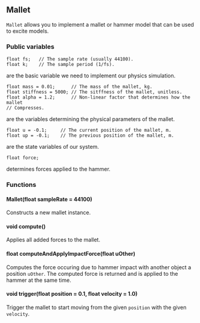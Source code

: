 
## Mallet

`Mallet` allows you to implement a mallet or hammer model that can be used
to excite models.

### Public variables

```
float fs;   // The sample rate (usually 44100).
float k;    // The sample period (1/fs).
```
are the basic variable we need to implement our physics
simulation.

```
float mass = 0.01;      // The mass of the mallet, kg.
float stiffness = 5000; // The sitffness of the mallet, unitless.
float alpha = 1.2;      // Non-linear factor that determines how the mallet
// Compresses.
```
are the variables determining the physical parameters of the mallet.

```
float u = -0.1;     // The current position of the mallet, m.
float up = -0.1;    // The previous position of the mallet, m.
```
are the state variables of our system.

```
float force;
```
determines forces applied to the hammer.

### Functions

#### Mallet(float sampleRate = 44100)


Constructs a new mallet instance.

#### void compute()


Applies all added forces to the mallet.

#### float computeAndApplyImpactForce(float uOther)


Computes the force occuring due to hammer impact with another object
a position `uOther`. The computed force is returned and is applied to
the hammer at the same time.

#### void trigger(float position = 0.1, float velocity = 1.0)


Trigger the mallet to start moving from the given `position` with the
given `velocity`.

